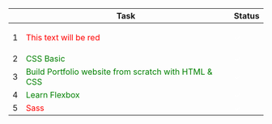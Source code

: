 |         | Task    | Status |
| ------ | ----------- |------------|
| 1      | <p><span style="color:red">This text will be red</span></p> | <span style="color:white; bakground-color: green">✓</span>|
| 2      | <span style="color:green">CSS Basic</span>    |<span style="color:white; bakground-color: green">✓</span>|
| 3      | <span style="color:green">Build Portfolio website from scratch with HTML & CSS</span> |<span style="color:white; bakground-color: green">✓</span>|
| 4      | <span style="color:green">Learn Flexbox</span> |<span style="color:white; bakground-color: green">✓</span>|
| 5      | <span style="color:red">Sass</span> |<span style="color:white; bakground-color: green">✓</span>|
